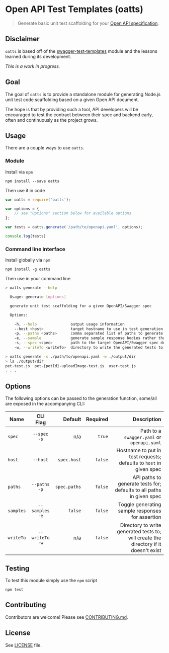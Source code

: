 # Open API Test Templates (oatts)

> Generate basic unit test scaffolding for your [Open API specification](https://www.openapis.org/).

## Disclaimer

`oatts` is based off of the [swagger-test-templates](https://github.com/apigee-127/swagger-test-templates) module and the lessons learned during its development.

_This is a work in progress._

## Goal

The goal of `oatts` is to provide a standalone module for generating Node.js unit test code scaffolding based on a given Open API document.

The hope is that by providing such a tool, API developers will be encouraged to test the contract between their spec and backend early, often and continuously as the project grows.

## Usage

There are a couple ways to use `oatts`.

### Module

Install via `npm`

    npm install --save oatts


Then use it in code
```js
var oatts = require('oatts');

var options = {
    // see "Options" section below for available options
};

var tests = oatts.generate('/path/to/openapi.yaml', options);

console.log(tests)
```

### Command line interface

Install globally via `npm`

    npm install -g oatts


Then use in your command line
```sh
> oatts generate --help

  Usage: generate [options]

  generate unit test scaffolding for a given OpenAPI/Swagger spec

  Options:

    -h, --help               output usage information
    --host <host>            target hostname to use in test generation
    -p, --paths <paths>      comma separated list of paths to generate tests for
    -e, --sample             generate sample response bodies rather than schema, if applicable
    -s, --spec <spec>        path to the target OpenAPI/Swagger spec document to consume
    -w, --writeTo <writeTo>  directory to write the generated tests to file

> oatts generate -s ./path/to/openapi.yaml -w ./output/dir
> ls ./output/dir
pet-test.js  pet-{petId}-uploadImage-test.js  user-test.js 
. . .
```

## Options

The following options can be passed to the generation function, some/all are exposed in the accompanying CLI:

| Name | CLI Flag | Default | Required | Description |
| ---- |:--------:| -------:| --------:| -----------:|
| `spec` | `--spec -s` | n/a | `true` | Path to a `swagger.yaml` or `openapi.yaml` |
| `host` | `--host` | `spec.host` | `false` | Hostname to put in test requests; defaults to `host` in given spec |
| `paths` | `--paths -p` | `spec.paths` | `false` | API paths to generate tests for; defaults to all paths in given spec |
| `samples` | `--samples -e` | `false` | `false` | Toggle generating sample responses for assertion |
| `writeTo` | `--writeTo -w` | n/a | `false` | Directory to write generated tests to; will create the directory if it doesn't exist |

## Testing

To test this module simply use the `npm` script

    npm test

## Contributing

Contributors are welcome! Please see [CONTRIBUTING.md](https://github.com/noahdietz/oatts/blob/master/CONTRIBUTING.md).

## License

See [LICENSE](https://github.com/noahdietz/oatts/blob/master/LICENSE) file.